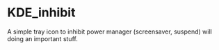 # KDE_inhibit
A simple tray icon to inhibit power manager (screensaver, suspend) will doing an important stuff.
